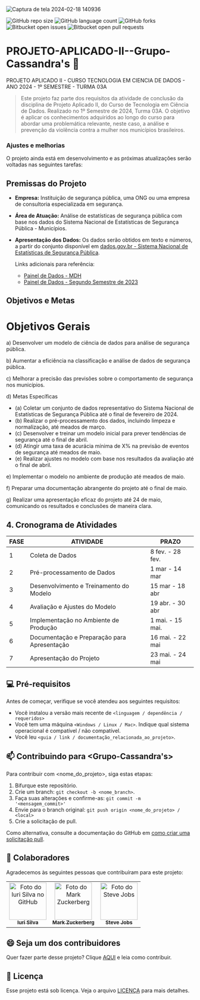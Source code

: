 ![Captura de tela 2024-02-18 140936](https://github.com/AnaAleixo/PROJETO-APLICADO-II--Grupo-Cassandra-s/assets/116022964/2f3738a4-3e0e-4d69-8c5e-169993fcdd35)

![GitHub repo size](https://img.shields.io/github/repo-size/iuricode/README-template?style=for-the-badge)
![GitHub language count](https://img.shields.io/github/languages/count/iuricode/README-template?style=for-the-badge)
![GitHub forks](https://img.shields.io/github/forks/iuricode/README-template?style=for-the-badge)
![Bitbucket open issues](https://img.shields.io/bitbucket/issues/iuricode/README-template?style=for-the-badge)
![Bitbucket open pull requests](https://img.shields.io/bitbucket/pr-raw/iuricode/README-template?style=for-the-badge)

# PROJETO-APLICADO-II--Grupo-Cassandra's 🚀 
 PROJETO APLICADO II - CURSO TECNOLOGIA EM CIENCIA DE DADOS - ANO 2024 - 1º SEMESTRE - TURMA 03A

> Este projeto faz parte dos requisitos da atividade de conclusão da disciplina de Projeto Aplicado II, do Curso de Tecnologia em Ciência de Dados. Realizado no 1º Semestre de 2024, Turma 03A. O objetivo é aplicar os conhecimentos adquiridos ao longo do curso para abordar uma problemática relevante, neste caso, a análise e prevenção da violência contra a mulher nos municípios brasileiros.

### Ajustes e melhorias

O projeto ainda está em desenvolvimento e as próximas atualizações serão voltadas nas seguintes tarefas:

## Premissas do Projeto

- **Empresa:** Instituição de segurança pública, uma ONG ou uma empresa de consultoria especializada em segurança.

- **Área de Atuação:** Análise de estatísticas de segurança pública com base nos dados do Sistema Nacional de Estatísticas de Segurança Pública - Municípios.

- **Apresentação dos Dados:** Os dados serão obtidos em texto e números, a partir do conjunto disponível em [dados.gov.br - Sistema Nacional de Estatísticas de Segurança Pública](https://dados.gov.br/dados/conjuntos-dados/sistema-nacional-de-estatisticas-de-seguranca-publica).

  Links adicionais para referência:
  - [Painel de Dados - MDH](https://www.gov.br/mdh/pt-br/ondh/painel-de-dados)
  - [Painel de Dados - Segundo Semestre de 2023](https://www.gov.br/mdh/pt-br/ondh/painel-de-dados/segundo-semestre-de-2023)


##  Objetivos e Metas
   #  Objetivos Gerais
a) Desenvolver um modelo de ciência de dados para análise de segurança pública.

b) Aumentar a eficiência na classificação e análise de dados de segurança pública.

c) Melhorar a precisão das previsões sobre o comportamento de segurança nos municípios.

d) Metas Específicas
   - (a) Coletar um conjunto de dados representativo do Sistema Nacional de Estatísticas de Segurança Pública até o final de fevereiro de 2024.
   - (b) Realizar o pré-processamento dos dados, incluindo limpeza e normalização, até meados de março.
   - (c) Desenvolver e treinar um modelo inicial para prever tendências de segurança até o final de abril.
   - (d) Atingir uma taxa de acurácia mínima de X% na previsão de eventos de segurança até meados de maio.
   - (e) Realizar ajustes no modelo com base nos resultados da avaliação até o final de abril.

e) Implementar o modelo no ambiente de produção até meados de maio.

f) Preparar uma documentação abrangente do projeto até o final de maio.

g) Realizar uma apresentação eficaz do projeto até 24 de maio, comunicando os resultados e conclusões de maneira clara.

## 4. Cronograma de Atividades

| FASE | ATIVIDADE                                       | PRAZO            |
|------|-------------------------------------------------|------------------|
| 1    | Coleta de Dados                                | 8 fev. - 28 fev. |
| 2    | Pré-processamento de Dados                     | 1 mar - 14 mar   |
| 3    | Desenvolvimento e Treinamento do Modelo         | 15 mar - 18 abr  |
| 4    | Avaliação e Ajustes do Modelo                  | 19 abr. - 30 abr |
| 5    | Implementação no Ambiente de Produção          | 1 mai. - 15 mai. |
| 6    | Documentação e Preparação para Apresentação    | 16 mai. - 22 mai |
| 7    | Apresentação do Projeto                        | 23 mai. - 24 mai |


## 💻 Pré-requisitos

Antes de começar, verifique se você atendeu aos seguintes requisitos:

- Você instalou a versão mais recente de `<linguagem / dependência / requeridos>`
- Você tem uma máquina `<Windows / Linux / Mac>`. Indique qual sistema operacional é compatível / não compatível.
- Você leu `<guia / link / documentação_relacionada_ao_projeto>`.

## 📫 Contribuindo para <Grupo-Cassandra's>

Para contribuir com <nome_do_projeto>, siga estas etapas:

1. Bifurque este repositório.
2. Crie um branch: `git checkout -b <nome_branch>`.
3. Faça suas alterações e confirme-as: `git commit -m '<mensagem_commit>'`
4. Envie para o branch original: `git push origin <nome_do_projeto> / <local>`
5. Crie a solicitação de pull.

Como alternativa, consulte a documentação do GitHub em [como criar uma solicitação pull](https://help.github.com/en/github/collaborating-with-issues-and-pull-requests/creating-a-pull-request).

## 🤝 Colaboradores

Agradecemos às seguintes pessoas que contribuíram para este projeto:

<table>
  <tr>
    <td align="center">
      <a href="#" title="defina o titulo do link">
        <img src="https://avatars3.githubusercontent.com/u/31936044" width="100px;" alt="Foto do Iuri Silva no GitHub"/><br>
        <sub>
          <b>Iuri Silva</b>
        </sub>
      </a>
    </td>
    <td align="center">
      <a href="#" title="defina o titulo do link">
        <img src="https://s2.glbimg.com/FUcw2usZfSTL6yCCGj3L3v3SpJ8=/smart/e.glbimg.com/og/ed/f/original/2019/04/25/zuckerberg_podcast.jpg" width="100px;" alt="Foto do Mark Zuckerberg"/><br>
        <sub>
          <b>Mark Zuckerberg</b>
        </sub>
      </a>
    </td>
    <td align="center">
      <a href="#" title="defina o titulo do link">
        <img src="https://miro.medium.com/max/360/0*1SkS3mSorArvY9kS.jpg" width="100px;" alt="Foto do Steve Jobs"/><br>
        <sub>
          <b>Steve Jobs</b>
        </sub>
      </a>
    </td>
  </tr>
</table>

## 😄 Seja um dos contribuidores

Quer fazer parte desse projeto? Clique [AQUI](CONTRIBUTING.md) e leia como contribuir.

## 📝 Licença

Esse projeto está sob licença. Veja o arquivo [LICENÇA](LICENSE.md) para mais detalhes.
